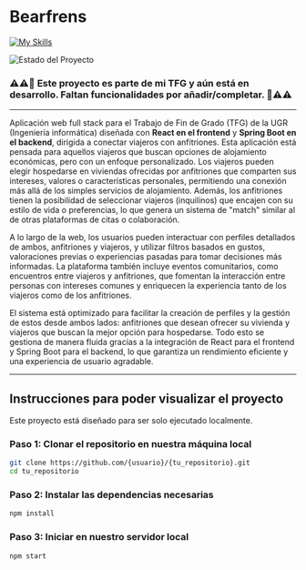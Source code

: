 # Bearfrens

[![My Skills](https://skillicons.dev/icons?i=react,js,html,css,java,spring)](https://skillicons.dev)

![Estado del Proyecto](https://img.shields.io/badge/Estado-En%20desarrollo-red)

### ⚠️⚠️🚧 **Este proyecto es parte de mi TFG y aún está en desarrollo. Faltan funcionalidades por añadir/completar. 🚧⚠️⚠️**

---
Aplicación web full stack para el Trabajo de Fin de Grado (TFG) de la UGR (Ingeniería informática) diseñada con **React en el frontend** y **Spring Boot en el backend**, dirigida a conectar viajeros con anfitriones. Esta aplicación está pensada para aquellos viajeros que buscan opciones de alojamiento económicas, pero con un enfoque personalizado. Los viajeros pueden elegir hospedarse en viviendas ofrecidas por anfitriones que comparten sus intereses, valores o características personales, permitiendo una conexión más allá de los simples servicios de alojamiento. Además, los anfitriones tienen la posibilidad de seleccionar viajeros (inquilinos) que encajen con su estilo de vida o preferencias, lo que genera un sistema de "match" similar al de otras plataformas de citas o colaboración. 

A lo largo de la web, los usuarios pueden interactuar con perfiles detallados de ambos, anfitriones y viajeros, y utilizar filtros basados en gustos, valoraciones previas o experiencias pasadas para tomar decisiones más informadas. La plataforma también incluye eventos comunitarios, como encuentros entre viajeros y anfitriones, que fomentan la interacción entre personas con intereses comunes y enriquecen la experiencia tanto de los viajeros como de los anfitriones.

El sistema está optimizado para facilitar la creación de perfiles y la gestión de estos desde ambos lados: anfitriones que desean ofrecer su vivienda y viajeros que buscan la mejor opción para hospedarse. Todo esto se gestiona de manera fluida gracias a la integración de React para el frontend y Spring Boot para el backend, lo que garantiza un rendimiento eficiente y una experiencia de usuario agradable.

--- 

## Instrucciones para poder visualizar el  proyecto

Este proyecto está diseñado para ser solo ejecutado localmente. 

### **Paso 1: Clonar el repositorio en nuestra máquina local**
```bash
git clone https://github.com/{usuario}/{tu_repositorio}.git
cd tu_repositorio
```

### **Paso 2: Instalar las dependencias necesarias**
```bash
npm install
```

### **Paso 3: Iniciar en nuestro servidor local**
```bash
npm start
```


